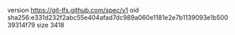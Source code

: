 version https://git-lfs.github.com/spec/v1
oid sha256:e331d232f2abc55e404afad7dc989a060e1181e2e7b1139093e1b50039314f79
size 3418
